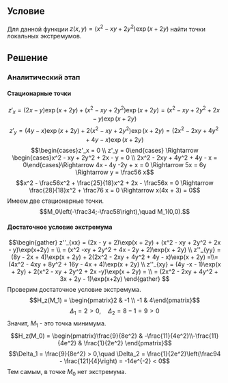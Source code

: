 ## Условие
Для данной функции $z(x,y) = (x^2 - xy + 2y^2)\exp(x + 2y)$ найти точки локальных экстремумов.
## Решение
### Аналитический этап
#### Стационарные точки
$$z'_x = (2x - y)\exp(x + 2y) + (x^2 - xy + 2y^2)\exp(x + 2y) = (x^2 -xy + 2y^2+ 2x - y)\exp(x + 2y)$$
$$z'_y = (4y - x)\exp(x + 2y) + 2(x^2 - xy + 2y^2)\exp(x + 2y) = (2x^2 - 2xy + 4y^2 + 4y - x)\exp(x + 2y)$$
$$\begin{cases}z'_x = 0 \\ z'_y = 0\end{cases} \Rightarrow \begin{cases}x^2 - xy + 2y^2 + 2x - y = 0 \\ 2x^2 - 2xy + 4y^2 + 4y - x = 0\end{cases}\Rightarrow 4x - 4y -2y + x = 0 \Rightarrow 5x = 6y \Rightarrow y = \frac56 x$$
$$x^2 - \frac56x^2 + \frac{25}{18}x^2 + 2x - \frac56x = 0 \Rightarrow \frac{28}{18}x^2 + \frac76 x = 0 \Rightarrow x(4x + 3) = 0$$
Имеем две стационарные точки.
$$M_0\left(-\frac34;-\frac58\right),\quad M_1(0,0).$$
#### Достаточное условие экстремума
$$\begin{gather}
z''_{xx} = (2x - y + 2)\exp(x + 2y) + (x^2 - xy + 2y^2 + 2x - y)\exp(x+2y) = \\ = (x^2 -xy + 2y^2 + 4x - 2y + 2)\exp(x + 2y) \\
z''_{yy} = (8y - 2x + 4)\exp(x + 2y) + 2(2x^2 - 2xy + 4y^2 + 4y - x)\exp(x + 2y) =\\= (4x^2 - 4xy + 8y^2 + 16y - 4x + 4)\exp(x + 2y) \\
z''_{xy} = (4y -x - 1)\exp(x + 2y) + 2(x^2 - xy + 2y^2 + 2x -y)\exp(x + 2y) = \\ = (2x^2 - 2xy + 4y^2 + 3x + 2y - 1)\exp(x+2y) 
\end{gather}
$$
Проверим достаточное условие экстремума.
$$H_z(M_1) = \begin{pmatrix}2 & -1 \\ -1 & 4\end{pmatrix}$$
$$\Delta_1 = 2 > 0,\quad \Delta_2 = 8 - 1 = 9 > 0$$
Значит, $M_1$ - это точка минимума.
$$H_z(M_0) = \begin{pmatrix}\frac{9}{8e^2} & -\frac{11}{4e^2}\\-\frac{11}{4e^2} & \frac{1}{2e^2}  \end{pmatrix}$$
$$\Delta_1 = \frac{9}{8e^2} > 0,\quad \Delta_2 = \frac{1}{2e^2}\left(\frac94 - \frac{121}{4}\right) = -14e^{-2} < 0$$
Тем самым, в точке $M_0$ нет экстремума.